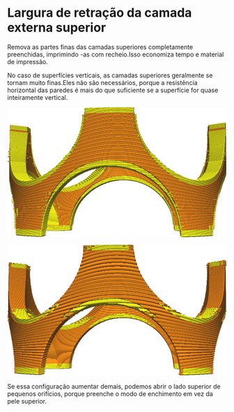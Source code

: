 Largura de retração da camada externa superior
====

Remova as partes finas das camadas superiores completamente preenchidas, imprimindo -as com recheio.Isso economiza tempo e material de impressão.

No caso de superfícies verticais, as camadas superiores geralmente se tornam muito finas.Eles não são necessários, porque a resistência horizontal das paredes é mais do que suficiente se a superfície for quase inteiramente vertical.

![Antes da retirada](../../../articles/images/skin_preshrink_original.png)

![Após a retirada](../../../articles/images/skin_preshrink_shrunk.png)

Se essa configuração aumentar demais, podemos abrir o lado superior de pequenos orifícios, porque preenche o modo de enchimento em vez da pele superior.